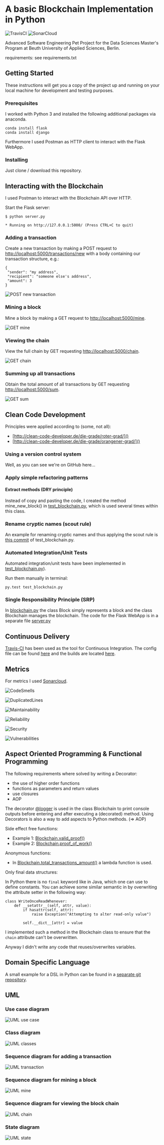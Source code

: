 # A basic Blockchain Implementation in Python 

![TravisCI](https://travis-ci.org/tripl3a/blockchain.svg?branch=master) 
![SonarCloud](https://sonarcloud.io/api/project_badges/measure?project=tripl3a-github-token%3Aworking-copy&metric=alert_status)

Advanced Software Engineering Pet Project
for the Data Sciences Master's Program at Beuth University of Applied Sciences, Berlin.

requirements: see requirements.txt

## Getting Started

These instructions will get you a copy of the project up and running on your local machine for development and testing purposes.

### Prerequisites

I worked with Python 3 and installed the following additional packages via anaconda.

```
conda install flask
conda install django
```

Furthermore I used Postman as HTTP client to interact with the Flask WebApp.

### Installing

Just clone / download this repository.

## Interacting with the Blockchain

I used Postman to interact with the Blockchain API over HTTP.

Start the Flask server:
```
$ python server.py

* Running on http://127.0.0.1:5000/ (Press CTRL+C to quit)
```

### Adding a transaction

Create a new transaction by making a POST request to
[http://localhost:5000/transactions/new]()
with a body containing our transaction structure, e.g.:
```
{
 "sender": "my address",
 "recipient": "someone else's address",
 "amount": 3
}
```

![POST new transaction](./docs/screenshots/POST_new_transaction.png)

### Mining a block

Mine a block by making a GET request to [http://localhost:5000/mine]().

![GET mine](./docs/screenshots/GET_mine.png)

### Viewing the chain 

View the full chain by GET requesting [http://localhost:5000/chain]().

![GET chain](./docs/screenshots/GET_chain.png)

### Summing up all transactions

Obtain the total amount of all transactions by GET requesting [http://localhost:5000/sum]().

![GET sum](./docs/screenshots/GET_sum.png)

## Clean Code Development

Principles were applied according to (some, not all): 
* [http://clean-code-developer.de/die-grade/roter-grad/]()
* [http://clean-code-developer.de/die-grade/orangener-grad/]()

### Using a version control system 

Well, as you can see we're on GitHub here... 

### Apply simple refactoring patterns

#### Extract methods (DRY principle)

Instead of copy and pasting the code, I created the method mine_new_block() in [test_blockchain.py](./tests/test_blockchain.py), which is used several times within this class. 

### Rename cryptic names (scout rule)

An example for renaming cryptic names and thus applying the scout rule is [this commit](https://github.com/tripl3a/blockchain/commit/7fcebf465a8359312bd1650f62e2c18e257c0519) of test_blockchain.py. 

### Automated Integration/Unit Tests

Automated integration/unit tests have been implemented in [test_blockchain.py](./tests/test_blockchain.py)). 

Run them manually in terminal: 
```
py.test test_blockchain.py
```

### Single Responsibility Principle (SRP)

In [blockchain.py](./blockchain.py) the class Block simply represents a block and the class Blockchain manages the blockchain.
The code for the Flask WebApp is in a separate file [server.py](./server.py) 

## Continuous Delivery

[Travis-CI](https://travis-ci.org/tripl3a/blockchain) has been used as the tool for Continuous Integration.
The config file can be found [here][1] and the builds are located [here][2].

[1]: https://github.com/tripl3a/blockchain/blob/working-copy/.travis.yml
[2]: https://travis-ci.org/tripl3a/blockchain/builds

## Metrics

For metrics I used [Sonarcloud](https://sonarcloud.io/dashboard?id=tripl3a-github-token%3Aworking-copy).

![CodeSmells](https://sonarcloud.io/api/project_badges/measure?project=tripl3a-github-token%3Aworking-copy&metric=code_smells)

![DuplicatedLines](https://sonarcloud.io/api/project_badges/measure?project=tripl3a-github-token%3Aworking-copy&metric=duplicated_lines_density)

![Maintainability](https://sonarcloud.io/api/project_badges/measure?project=tripl3a-github-token%3Aworking-copy&metric=sqale_rating)

![Reliability](https://sonarcloud.io/api/project_badges/measure?project=tripl3a-github-token%3Aworking-copy&metric=reliability_rating)

![Security](https://sonarcloud.io/api/project_badges/measure?project=tripl3a-github-token%3Aworking-copy&metric=security_rating)

![Vulnerabilities](https://sonarcloud.io/api/project_badges/measure?project=tripl3a-github-token%3Aworking-copy&metric=vulnerabilities)

## Aspect Oriented Programming & Functional Programming

The following requirements where solved by writing a Decorator:
* the use of higher order functions 
* functions as parameters and return values 
* use closures 
* AOP 

The decorator [@logger](https://github.com/tripl3a/blockchain/blob/b99daef56060f260d8c748d98a81a427dcb15620/blockchain.py#L69) is used in the class Blockchain to print console outputs 
before entering and after executing a (decorated) method. 
Using Decorators is also a way to add aspects to Python methods. (=> AOP)

Side effect free functions: 
* Example 1: [Blockchain.valid_proof()](https://github.com/tripl3a/blockchain/blob/b99daef56060f260d8c748d98a81a427dcb15620/blockchain.py#L158)
* Example 2: [Blockchain.proof_of_work()](https://github.com/tripl3a/blockchain/blob/b99daef56060f260d8c748d98a81a427dcb15620/blockchain.py#L141)

Anonymous functions: 

* In [Blockchain.total_transactions_amount()](https://github.com/tripl3a/blockchain/blob/b99daef56060f260d8c748d98a81a427dcb15620/blockchain.py#L172) a lambda function is used.

Only final data structures:

In Python there is no `final` keyword like in Java, which one can use to define constants.
You can achieve some similar semantic in by overwriting the attribute setter in the following way:
```
class WriteOnceReadWhenever:
    def __setattr__(self, attr, value):
        if hasattr(self, attr):
            raise Exception("Attempting to alter read-only value")

        self.__dict__[attr] = value
```
I implemented such a method in the Blockchain class to ensure that the `chain` attribute can't be overwritten. 

Anyway I didn't write any code that reuses/overwrites variables.

## Domain Specific Language

A small example for a DSL in Python can be found in a [separate git repository](https://github.com/tripl3a/dsl).

## UML

### Use case diagram

![UML use case](./docs/diagrams/UML_UseCaseDiagram.png)

### Class diagram

![UML classes](./docs/diagrams/classes_blockchain.png)

### Sequence diagram for adding a transaction

![UML transaction](./docs/diagrams/UML_SequenceDiagram_transaction.png)

### Sequence diagram for mining a block

![UML mine](./docs/diagrams/UML_SequenceDiagram_mine.png)

### Sequence diagram for viewing the block chain

![UML chain](./docs/diagrams/UML_SequenceDiagram_chain.png)

### State diagram

![UML state](./docs/diagrams/UML_StateDiagram2.png)



